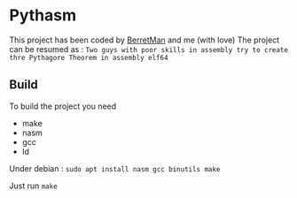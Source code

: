 # Pythasm
This project has been coded by <a href="https://github.com/BerretMan">BerretMan</a> and me (with love)
The project can be resumed as : `Two guys with poor skills in assembly try to create thre Pythagore Theorem in assembly elf64`

## Build

To build the project you need 
- make
- nasm
- gcc
- ld

Under debian : `sudo apt install nasm gcc binutils make`

Just run `make`